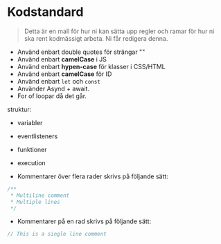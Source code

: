 # Kodstandard
> Detta är en mall för hur ni kan sätta upp regler och ramar för hur ni ska rent kodmässigt arbeta. Ni får redigera denna.

* Använd enbart double quotes för strängar ""
* Använd enbart **camelCase** i JS
* Använd enbart **hypen-case** för klasser i CSS/HTML
* Använd enbart **camelCase** för ID
* Använd enbart `let` och `const`
* Använder Asynd + await.
* For of loopar då det går.

struktur:
* variabler
* eventlisteners
* funktioner
* execution



* Kommentarer över flera rader skrivs på följande sätt:


```js
/** 
 * Multiline comment
 * Multiple lines
 */
```
* Kommentarer på en rad skrivs på följande sätt:
```js
// This is a single line comment
```
